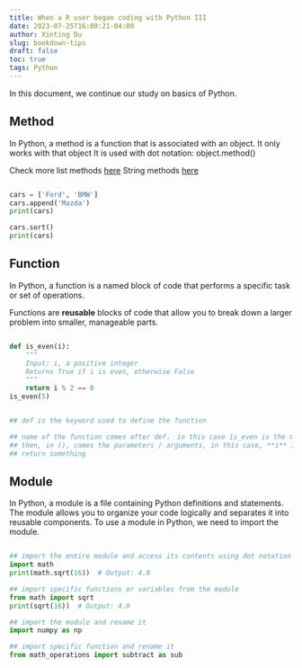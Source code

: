 ```yaml
---
title: When a R user began coding with Python III
date: 2023-07-25T16:00:21-04:00
author: Xinting Du
slug: bookdown-tips
draft: false
toc: true
tags: Python
---
```




In this document, we continue our study on basics of Python.



## Method

In Python, a method is a function that is associated with an object.
It only works with that object
It is used with dot notation: object.method()

Check more list methods [here](https://www.w3schools.com/python/python_ref_list.asp)
String methods [here](https://www.w3schools.com/python/python_ref_string.asp)



```python

cars = ['Ford', 'BMW']
cars.append('Mazda')
print(cars)

cars.sort()
print(cars)

```

## Function

In Python, a function is a named block of code that performs a specific task or set of operations. 

Functions are **reusable** blocks of code that allow you to break down a larger problem into smaller, manageable parts.


```python

def is_even(i):
    """
    Input: i, a positive integer
    Returns True if i is even, otherwise False
    """
    return i % 2 == 0
is_even(5)


## def is the keyword used to define the function

## name of the function comes after def， in this case is_even is the name
## then, in (), comes the parameters / arguments, in this case, **i** is the only argument
## return something
```

## Module

In Python, a module is a file containing Python definitions and statements. The module allows you to organize your code logically and separates it into reusable components.
To use a module in Python, we need to import the module.


```python

## import the entire module and access its contents using dot notation
import math
print(math.sqrt(16))  # Output: 4.0

## import specific functions or variables from the module
from math import sqrt
print(sqrt(16))  # Output: 4.0

## import the module and rename it
import numpy as np

## import specific function and rename it
from math_operations import subtract as sub

```












